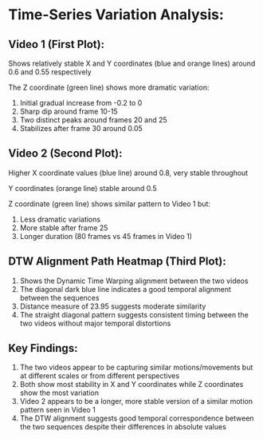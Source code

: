 # Time-Series Variation Analysis:

## Video 1 (First Plot):


Shows relatively stable X and Y coordinates (blue and orange lines) around 0.6 and 0.55 respectively



The Z coordinate (green line) shows more dramatic variation:

1. Initial gradual increase from -0.2 to 0
2. Sharp dip around frame 10-15
3. Two distinct peaks around frames 20 and 25
4. Stabilizes after frame 30 around 0.05




## Video 2 (Second Plot):


Higher X coordinate values (blue line) around 0.8, very stable throughout

Y coordinates (orange line) stable around 0.5

Z coordinate (green line) shows similar pattern to Video 1 but:

1. Less dramatic variations
2. More stable after frame 25
3. Longer duration (80 frames vs 45 frames in Video 1)




## DTW Alignment Path Heatmap (Third Plot):


1. Shows the Dynamic Time Warping alignment between the two videos
2. The diagonal dark blue line indicates a good temporal alignment between the sequences
3. Distance measure of 23.95 suggests moderate similarity
4. The straight diagonal pattern suggests consistent timing between the two videos without major temporal distortions

## Key Findings:

1. The two videos appear to be capturing similar motions/movements but at different scales or from different perspectives
2. Both show most stability in X and Y coordinates while Z coordinates show the most variation
3. Video 2 appears to be a longer, more stable version of a similar motion pattern seen in Video 1
4. The DTW alignment suggests good temporal correspondence between the two sequences despite their differences in absolute values